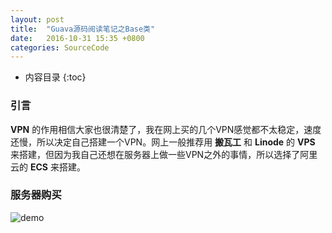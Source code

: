 ```yaml
---
layout: post
title:  "Guava源码阅读笔记之Base类"
date:   2016-10-31 15:35 +0800
categories: SourceCode
---
```

* 内容目录
{:toc}

### 引言

**VPN** 的作用相信大家也很清楚了，我在网上买的几个VPN感觉都不太稳定，速度还慢，所以决定自己搭建一个VPN。网上一般推荐用 **搬瓦工** 和 **Linode** 的 **VPS** 来搭建，但因为我自己还想在服务器上做一些VPN之外的事情，所以选择了阿里云的 **ECS** 来搭建。

### 服务器购买

![demo]({{site.baseurl}}/pics/aliyun.png)

